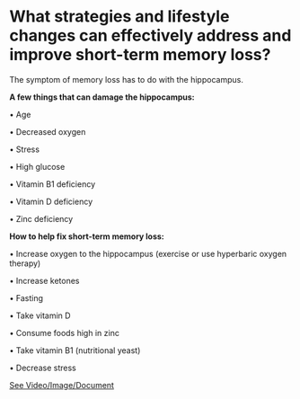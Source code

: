 # What strategies and lifestyle changes can effectively address and improve short-term memory loss?

The symptom of memory loss has to do with the hippocampus.

**A few things that can damage the hippocampus:**

• Age

• Decreased oxygen

• Stress

• High glucose

• Vitamin B1 deficiency

• Vitamin D deficiency

• Zinc deficiency

**How to help fix short-term memory loss:**

• Increase oxygen to the hippocampus (exercise or use hyperbaric oxygen therapy)

• Increase ketones

• Fasting

• Take vitamin D

• Consume foods high in zinc

• Take vitamin B1 (nutritional yeast)

• Decrease stress

 [See Video/Image/Document](https://hls-player.drberg.com/asset?path=migrated-assets/fix-your-short-term-memory-loss-hippocampus-repair-drberg)